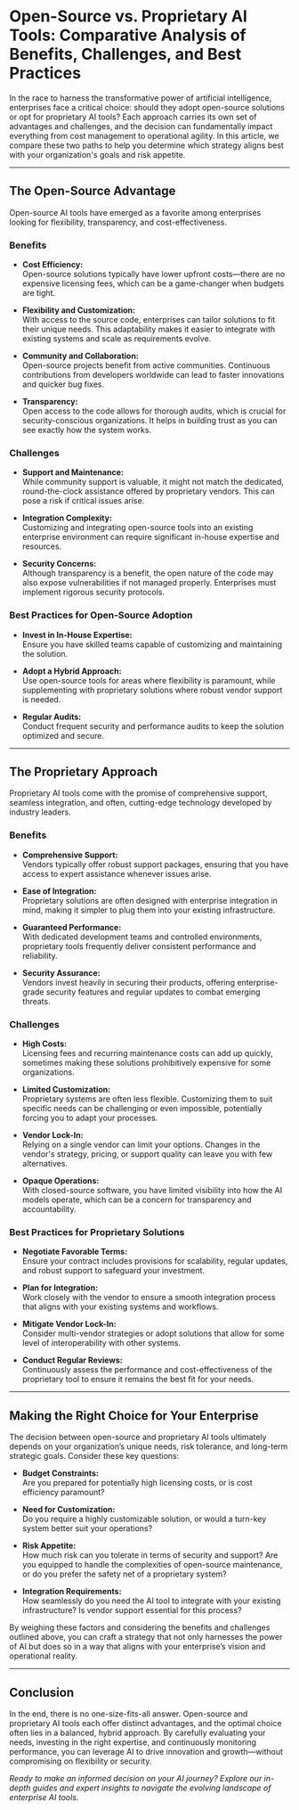 # Open-Source vs. Proprietary AI Tools: Comparative Analysis of Benefits, Challenges, and Best Practices

In the race to harness the transformative power of artificial intelligence, enterprises face a critical choice: should they adopt open-source solutions or opt for proprietary AI tools? Each approach carries its own set of advantages and challenges, and the decision can fundamentally impact everything from cost management to operational agility. In this article, we compare these two paths to help you determine which strategy aligns best with your organization's goals and risk appetite.

---

## The Open-Source Advantage

Open-source AI tools have emerged as a favorite among enterprises looking for flexibility, transparency, and cost-effectiveness.

### **Benefits**

- **Cost Efficiency:**  
  Open-source solutions typically have lower upfront costs—there are no expensive licensing fees, which can be a game-changer when budgets are tight.
  
- **Flexibility and Customization:**  
  With access to the source code, enterprises can tailor solutions to fit their unique needs. This adaptability makes it easier to integrate with existing systems and scale as requirements evolve.
  
- **Community and Collaboration:**  
  Open-source projects benefit from active communities. Continuous contributions from developers worldwide can lead to faster innovations and quicker bug fixes.
  
- **Transparency:**  
  Open access to the code allows for thorough audits, which is crucial for security-conscious organizations. It helps in building trust as you can see exactly how the system works.

### **Challenges**

- **Support and Maintenance:**  
  While community support is valuable, it might not match the dedicated, round-the-clock assistance offered by proprietary vendors. This can pose a risk if critical issues arise.
  
- **Integration Complexity:**  
  Customizing and integrating open-source tools into an existing enterprise environment can require significant in-house expertise and resources.
  
- **Security Concerns:**  
  Although transparency is a benefit, the open nature of the code may also expose vulnerabilities if not managed properly. Enterprises must implement rigorous security protocols.

### **Best Practices for Open-Source Adoption**

- **Invest in In-House Expertise:**  
  Ensure you have skilled teams capable of customizing and maintaining the solution.
  
- **Adopt a Hybrid Approach:**  
  Use open-source tools for areas where flexibility is paramount, while supplementing with proprietary solutions where robust vendor support is needed.
  
- **Regular Audits:**  
  Conduct frequent security and performance audits to keep the solution optimized and secure.

---

## The Proprietary Approach

Proprietary AI tools come with the promise of comprehensive support, seamless integration, and often, cutting-edge technology developed by industry leaders.

### **Benefits**

- **Comprehensive Support:**  
  Vendors typically offer robust support packages, ensuring that you have access to expert assistance whenever issues arise.
  
- **Ease of Integration:**  
  Proprietary solutions are often designed with enterprise integration in mind, making it simpler to plug them into your existing infrastructure.
  
- **Guaranteed Performance:**  
  With dedicated development teams and controlled environments, proprietary tools frequently deliver consistent performance and reliability.
  
- **Security Assurance:**  
  Vendors invest heavily in securing their products, offering enterprise-grade security features and regular updates to combat emerging threats.

### **Challenges**

- **High Costs:**  
  Licensing fees and recurring maintenance costs can add up quickly, sometimes making these solutions prohibitively expensive for some organizations.
  
- **Limited Customization:**  
  Proprietary systems are often less flexible. Customizing them to suit specific needs can be challenging or even impossible, potentially forcing you to adapt your processes.
  
- **Vendor Lock-In:**  
  Relying on a single vendor can limit your options. Changes in the vendor's strategy, pricing, or support quality can leave you with few alternatives.
  
- **Opaque Operations:**  
  With closed-source software, you have limited visibility into how the AI models operate, which can be a concern for transparency and accountability.

### **Best Practices for Proprietary Solutions**

- **Negotiate Favorable Terms:**  
  Ensure your contract includes provisions for scalability, regular updates, and robust support to safeguard your investment.
  
- **Plan for Integration:**  
  Work closely with the vendor to ensure a smooth integration process that aligns with your existing systems and workflows.
  
- **Mitigate Vendor Lock-In:**  
  Consider multi-vendor strategies or adopt solutions that allow for some level of interoperability with other systems.
  
- **Conduct Regular Reviews:**  
  Continuously assess the performance and cost-effectiveness of the proprietary tool to ensure it remains the best fit for your needs.

---

## Making the Right Choice for Your Enterprise

The decision between open-source and proprietary AI tools ultimately depends on your organization’s unique needs, risk tolerance, and long-term strategic goals. Consider these key questions:

- **Budget Constraints:**  
  Are you prepared for potentially high licensing costs, or is cost efficiency paramount?
  
- **Need for Customization:**  
  Do you require a highly customizable solution, or would a turn-key system better suit your operations?
  
- **Risk Appetite:**  
  How much risk can you tolerate in terms of security and support? Are you equipped to handle the complexities of open-source maintenance, or do you prefer the safety net of a proprietary system?
  
- **Integration Requirements:**  
  How seamlessly do you need the AI tool to integrate with your existing infrastructure? Is vendor support essential for this process?

By weighing these factors and considering the benefits and challenges outlined above, you can craft a strategy that not only harnesses the power of AI but does so in a way that aligns with your enterprise’s vision and operational reality.

---

## Conclusion

In the end, there is no one-size-fits-all answer. Open-source and proprietary AI tools each offer distinct advantages, and the optimal choice often lies in a balanced, hybrid approach. By carefully evaluating your needs, investing in the right expertise, and continuously monitoring performance, you can leverage AI to drive innovation and growth—without compromising on flexibility or security.

*Ready to make an informed decision on your AI journey? Explore our in-depth guides and expert insights to navigate the evolving landscape of enterprise AI tools.*